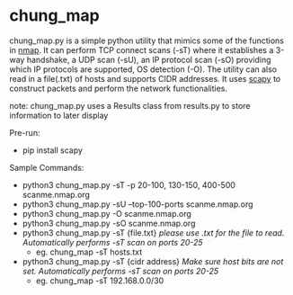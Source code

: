 # chung_map

chung_map.py is a simple python utility that mimics some of the functions in
[nmap](https://nmap.org). It can perform TCP connect scans (-sT) where it establishes
a 3-way handshake, a UDP scan (-sU), an IP protocol scan (-sO) providing which IP protocols
are supported, OS detection (-O). The utility can also read in a file(.txt) of hosts and
supports CIDR addresses. It uses [scapy](https://pypi.org/project/scapy/) to construct packets
and perform the network functionalities.

note: chung_map.py uses a Results class from results.py to store information to later display

Pre-run:
- pip install scapy

Sample Commands:
- python3 chung_map.py -sT -p 20-100, 130-150, 400-500 scanme.nmap.org
- python3 chung_map.py -sU –top-100-ports scanme.nmap.org
- python3 chung_map.py -O scanme.nmap.org
- python3 chung_map.py -sO scanme.nmap.org
- python3 chung_map.py -sT {file.txt} *please use .txt for the file to read. Automatically performs
  -sT scan on ports 20-25*
  - eg. chung_map -sT hosts.txt
- python3 chung_map.py -sT {cidr address} *Make sure host bits are not set. Automatically performs
  -sT scan on ports 20-25*
  - eg. chung_map -sT 192.168.0.0/30
